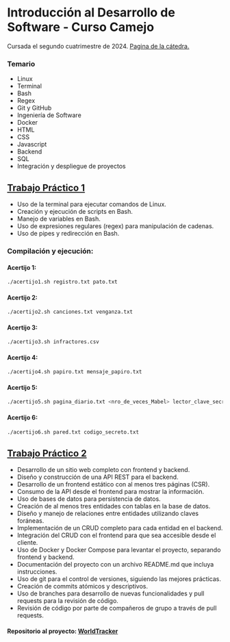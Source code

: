 # Introducción al Desarrollo de Software - Curso Camejo
Cursada el segundo cuatrimestre de 2024. [Pagina de la cátedra.](https://intro-camejo.github.io/web/)

### Temario
- Linux
- Terminal
- Bash
- Regex
- Git y GitHub
- Ingeniería de Software
- Docker
- HTML
- CSS
- Javascript
- Backend
- SQL
- Integración y despliegue de proyectos

## [Trabajo Práctico 1](TP1)
- Uso de la terminal para ejecutar comandos de Linux.
- Creación y ejecución de scripts en Bash.
- Manejo de variables en Bash.
- Uso de expresiones regulares (regex) para manipulación de cadenas.
- Uso de pipes y redirección en Bash.

### Compilación y ejecución:
#### Acertijo 1:
```bash
./acertijo1.sh registro.txt pato.txt
```
#### Acertijo 2:
```bash
./acertijo2.sh canciones.txt venganza.txt
```
#### Acertijo 3:
```bash
./acertijo3.sh infractores.csv
```
#### Acertijo 4:
```bash
./acertijo4.sh papiro.txt mensaje_papiro.txt
```
#### Acertijo 5:
```bash
./acertijo5.sh pagina_diario.txt <nro_de_veces_Mabel> lector_clave_secreta.txt
```
#### Acertijo 6:
```bash
./acertijo6.sh pared.txt codigo_secreto.txt
```

## [Trabajo Práctico 2](TP2)
- Desarrollo de un sitio web completo con frontend y backend.
- Diseño y construcción de una API REST para el backend.
- Desarrollo de un frontend estático con al menos tres páginas (CSR).
- Consumo de la API desde el frontend para mostrar la información.
- Uso de bases de datos para persistencia de datos.
- Creación de al menos tres entidades con tablas en la base de datos.
- Diseño y manejo de relaciones entre entidades utilizando claves foráneas.
- Implementación de un CRUD completo para cada entidad en el backend.
- Integración del CRUD con el frontend para que sea accesible desde el cliente.
- Uso de Docker y Docker Compose para levantar el proyecto, separando frontend y backend.
- Documentación del proyecto con un archivo README.md que incluya instrucciones.
- Uso de git para el control de versiones, siguiendo las mejores prácticas.
- Creación de commits atómicos y descriptivos.
- Uso de branches para desarrollo de nuevas funcionalidades y pull requests para la revisión de código.
- Revisión de código por parte de compañeros de grupo a través de pull requests.

#### Repositorio al proyecto: [WorldTracker](https://github.com/AvrilMZ/TP2_Introduccion_al_Desarrollo_de_Software)
